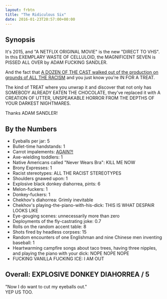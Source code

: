 ```yaml
---
layout: frbtn
title: "The Ridiculous Six"
date: 2016-01-23T20:57:00+00:00
---
```


## Synopsis

It's 2015, and "A NETFLIX ORIGINAL MOVIE" is the new "DIRECT TO VHS". In this EXEMPLARY WASTE OF CELLULOID, the MAGNIFICENT SEVEN is PISSED ALL OVER by ADAM FUCKING SANDLER.

And the fact that [A DOZEN OF THE CAST walked out of the production on grounds of ALL THE RACISM](http://variety.com/2015/film/news/adam-sandler-ridiculous-six-native-american-actors-walk-off-set-1201478694/) and you just know you're IN FOR A TREAT.

The kind of TREAT where you unwrap it and discover that not only has SOMEBODY ALREADY EATEN THE CHOCOLATE, they've replaced it with A CREATION OF UTTER, UNSPEAKABLE HORROR FROM THE DEPTHS OF YOUR DARKEST NIGHTMARES.

Thanks ADAM SANDLER!

## By the Numbers

* Eyeballs per jar: 5
* Bullet-time handstands: 1
* Carrot impalements: [AGAIN?!](/filmreviews/shoot-em-up/)
* Axe-wielding toddlers: 1
* Native Americans called "Never Wears Bra": KILL ME NOW
* Brony Expresses: 1
* Racist stereotypes: ALL THE RACIST STEREOTYPES
* Shoulders gnawed upon: 1
* Explosive black donkey diahorrea, pints: 6
* Melon-fuckers: 1
* Donkey-fuckers: 1
* Chekhov's diahorrea: Grimly inevitable
* Chekhov's playing-the-piano-with-his-dick: THIS IS WHAT DESPAIR LOOKS LIKE
* Eye-gouging scenes: unnecessarily more than zero
* Deployments of the fly-castrating joke: 0.7
* Rolls on the random accent table: 8
* Shots fired by headless corpses: 15
* Random encounters of one Englishman and nine Chinese men inventing baseball: 1
* Heartwarming campfire songs about taco trees, having three nipples, and playing the piano with your dick: NOPE NOPE NOPE
* FUCKING VANILLA FUCKING ICE: I AM OUT

## Overall: EXPLOSIVE DONKEY DIAHORREA / 5

"Now I do want to cut my eyeballs out."<br/>YEP US TOO.
